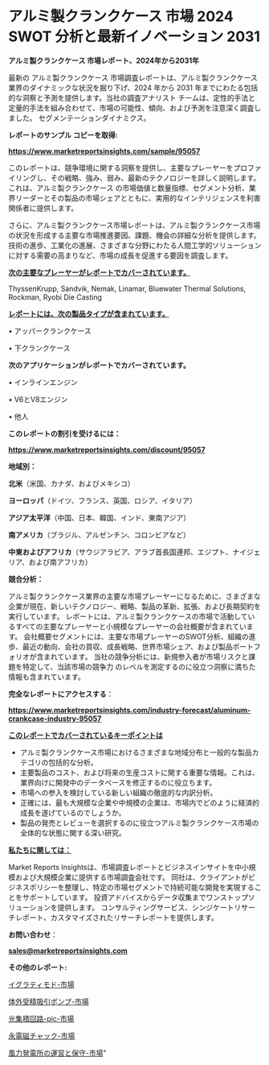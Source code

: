 # アルミ製クランクケース 市場 2024 SWOT 分析と最新イノベーション 2031

<strong>アルミ製クランクケース 市場レポート、2024年から2031年</strong>

最新の アルミ製クランクケース 市場調査レポートは、アルミ製クランクケース 業界のダイナミックな状況を掘り下げ、2024 年から 2031 年までにわたる包括的な洞察と予測を提供します。当社の調査アナリスト チームは、定性的手法と定量的手法を組み合わせて、市場の可能性、傾向、および予測を注意深く調査しました。 セグメンテーションダイナミクス。



<strong>レポートのサンプル コピーを取得:</strong> <a href=https://www.marketreportsinsights.com/sample/95057>

<strong><u>https://www.marketreportsinsights.com/sample/95057</u></strong></a>

このレポートは、競争環境に関する洞察を提供し、主要なプレーヤーをプロファイリングし、その戦略、強み、弱み、最新のテクノロジーを詳しく説明します。 これは、アルミ製クランクケース の市場価値と数量指標、セグメント分析、業界リーダーとその製品の市場シェアとともに、実用的なインテリジェンスを利害関係者に提供します。

さらに、アルミ製クランクケース市場レポートは、アルミ製クランクケース市場の状況を形成する主要な市場推進要因、課題、機会の詳細な分析を提供します。 技術の進歩、工業化の進展、さまざまな分野にわたる人間工学的ソリューションに対する需要の高まりなど、市場の成長を促進する要因を調査します。



<strong><u>次の主要なプレーヤーがレポートでカバーされています。</u></strong>

ThyssenKrupp, Sandvik, Nemak, Linamar, Bluewater Thermal Solutions, Rockman, Ryobi Die Casting



<strong><u><b>レポートには、次の製品タイプが含まれています。</b></u></strong>

• アッパークランクケース

• 下クランクケース



<strong><b>次のアプリケーションがレポートでカバーされています。</b></strong>

• インラインエンジン

• V6とV8エンジン

• 他人



<strong><b>このレポートの割引を受けるには：</b></strong><a href=https://www.marketreportsinsights.com/discount/95057>

<strong><u>https://www.marketreportsinsights.com/discount/95057</u></strong></a>



<strong>地域別：</strong>



<strong>北米</strong>（米国、カナダ、およびメキシコ）



<strong>ヨーロッパ</strong>（ドイツ、フランス、英国、ロシア、イタリア）



<strong>アジア太平洋</strong>（中国、日本、韓国、インド、東南アジア）



<strong>南アメリカ</strong>（ブラジル、アルゼンチン、コロンビアなど）



<strong>中東およびアフリカ</strong>（サウジアラビア、アラブ首長国連邦、エジプト、ナイジェリア、および南アフリカ）



<strong>競合分析：</strong>

アルミ製クランクケース業界の主要な市場プレーヤーになるために、さまざまな企業が現在、新しいテクノロジー、戦略、製品の革新、拡張、および長期契約を実行しています。 レポートには、アルミ製クランクケースの市場で活動しているすべての主要なプレーヤーと小規模なプレーヤーの会社概要が含まれています。 会社概要セグメントには、主要な市場プレーヤーのSWOT分析、組織の進歩、最近の動向、会社の買収、成長戦略、世界市場シェア、および製品ポートフォリオが含まれています。 当社の競争分析には、新規参入者が市場リスクと課題を特定して、当該市場の競争力 のレベルを測定するのに役立つ洞察に満ちた情報も含まれています。



<strong>完全なレポートにアクセスする</strong>：

<a href=https://www.marketreportsinsights.com/industry-forecast/aluminum-crankcase-industry-95057>

<strong><u>https://www.marketreportsinsights.com/industry-forecast/aluminum-crankcase-industry-95057</u></strong></a>



<strong><u><b>このレポートでカバーされているキーポイントは</b></u></strong>
<ul>
  <li>アルミ製クランクケース市場におけるさまざまな地域分布と一般的な製品カテゴリの包括的な分析。</li>
  <li>主要製品のコスト、および将来の生産コストに関する重要な情報。これは、業界向けに開発中のデータベースを修正するのに役立ちます。</li>
  <li>市場への参入を検討している新しい組織の徹底的な内訳分析。</li>
  <li>正確には、最も大規模な企業や中規模の企業は、市場内でどのように経済的成長を遂げているのでしょうか。</li>
  <li>製品の発売とレビューを選択するのに役立つアルミ製クランクケース市場の全体的な状態に関する深い研究。</li>
</ul>


<strong><u><b>私たちに関しては：</b></u></strong>

Market Reports Insightsは、市場調査レポートとビジネスインサイトを中小規模および大規模企業に提供する市場調査会社です。 同社は、クライアントがビジネスポリシーを整理し、特定の市場セグメントで持続可能な開発を実現することをサポートしています。 投資アドバイスからデータ収集までワンストップソリューションを提供します。 コンサルティングサービス、シンジケートリサーチレポート、カスタマイズされたリサーチレポートを提供します。



<strong><b>お問い合わせ</b></strong>：

<a href=mailto:sales@marketreportsinsights.com>

<strong><u>sales@marketreportsinsights.com</u></strong></a>



<strong>その他のレポート:</strong>

<a href=https://www.linkedin.com/pulse/イグラティモド-市場-2023-収益と成長ドライバー-2030-trendsetters-testimonials-360-anal-k7sgf/>イグラティモド-市場</a>

<a href=https://www.linkedin.com/pulse/体外受精吸引ポンプ-市場-2023-最新の-cagr-および成長分析-2030-4oamf/>体外受精吸引ポンプ-市場</a>

<a href=https://www.linkedin.com/pulse/光集積回路-pic-市場-2023-推進要因と成長機会-2030-pr-news-hub-d5b0f/>光集積回路-pic-市場</a>

<a href=https://www.linkedin.com/pulse/永電磁チャック-市場-2023-swot-分析と最新イノベーション-2030-2l7ef/>永電磁チャック-市場</a>

<a href=https://www.linkedin.com/pulse/風力発電所の運営と保守-市場-2030-年までの需要に焦点を当てた-2023-3tnyf/>風力発電所の運営と保守-市場</a>"
